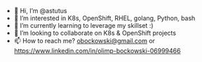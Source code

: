 - 👋 Hi, I’m @astutus
- 👀 I’m interested in K8s, OpenShift, RHEL, golang, Python, bash
- 🌱 I’m currently learning to leverage my skillset :)
- 💞️ I’m looking to collaborate on K8s & OpenShift projects  
- 📫 How to reach me? obockowski@gmail.com or https://www.linkedin.com/in/olimp-bockowski-06999466

<!---
astutus/astutus is a ✨ special ✨ repository because its `README.md` (this file) appears on your GitHub profile.
You can click the Preview link to take a look at your changes.
--->
